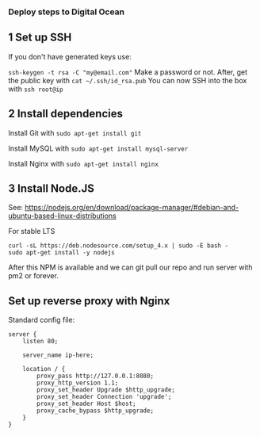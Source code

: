 ### Deploy steps to Digital Ocean
## 1 Set up SSH
If you don't have generated keys use:

```ssh-keygen -t rsa -C "my@email.com"```
Make a password or not. After, get the public key with
```cat ~/.ssh/id_rsa.pub```
You can now SSH into the box with ```ssh root@ip```

## 2 Install dependencies
Install Git with ```sudo apt-get install git```

Install MySQL with ```sudo apt-get install mysql-server```

Install Nginx with ```sudo apt-get install nginx```


## 3 Install Node.JS
See: https://nodejs.org/en/download/package-manager/#debian-and-ubuntu-based-linux-distributions

For stable LTS
```
curl -sL https://deb.nodesource.com/setup_4.x | sudo -E bash -
sudo apt-get install -y nodejs
```
After this NPM is available and we can git pull our repo and run server
with pm2 or forever.

## Set up reverse proxy with Nginx
Standard config file:
```
server {
    listen 80;

    server_name ip-here;

    location / {
        proxy_pass http://127.0.0.1:8080;
        proxy_http_version 1.1;
        proxy_set_header Upgrade $http_upgrade;
        proxy_set_header Connection 'upgrade';
        proxy_set_header Host $host;
        proxy_cache_bypass $http_upgrade;
    }
}
```
